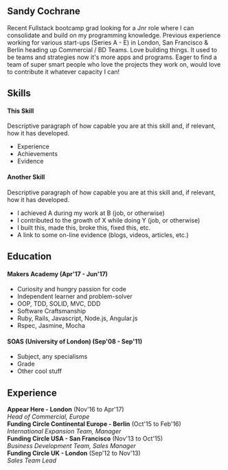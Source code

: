 ## Sandy Cochrane

Recent Fullstack bootcamp grad looking for a Jnr role where I can consolidate and build on my programming knowledge. Previous experience working for various start-ups (Series A - E) in London, San Francisco & Berlin heading up Commercial / BD Teams. Love building things. It used to be teams and strategies now it's more apps and programs. Eager to find a team of super smart people who love the projects they work on, would love to contribute it whatever capacity I can!    

## Skills

#### This Skill

Descriptive paragraph of how capable you are at this skill and, if relevant, how it has developed.

- Experience
- Achievements
- Evidence

#### Another Skill

Descriptive paragraph of how capable you are at this skill and, if relevant, how it has developed.

- I achieved A during my work at B (job, or otherwise)
- I contributed to the growth of X while doing Y (job, or otherwise)
- I built this, made this, broke this, fixed this, etc.
- A link to some on-line evidence (blogs, videos, articles, etc.)

## Education

#### Makers Academy (Apr'17 - Jun'17)

- Curiosity and hungry passion for code
- Independent learner and problem-solver
- OOP, TDD, SOLID, MVC, DDD
- Software Craftsmanship
- Ruby, Rails, Javascript, Node.js, Angular.js
- Rspec, Jasmine, Mocha

#### SOAS (University of London) (Sep'08 - Sep'11)

- Subject, any specialisms
- Grade
- Other cool stuff


## Experience

**Appear Here - London** (Nov'16 to Apr'17)    
*Head of Commercial, Europe*  
**Funding Circle Continental Europe - Berlin** (Oct'15 to Feb'16)   
*International Expansion Team, Manager*  
**Funding Circle USA - San Francisco** (Nov'13 to Oct'15)   
*Business Development Team, Sales Manager*  
**Funding Circle UK - London** (Sep'12 to Nov'13)   
*Sales Team Lead*  
